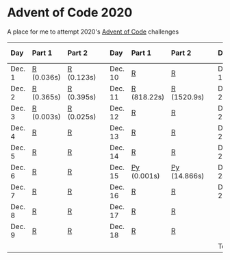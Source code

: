 # Advent of Code 2020
A place for me to attempt 2020's [Advent of Code](https://adventofcode.com/2020/) challenges

| Day        | Part 1                         | Part 2                         || Day         | Part 1                         | Part 2                         || Day         | Part 1                         | Part 2                         |
|:-----------|:-------------------------------|:----------------------------|---|:------------|:-------------------------------|:----------------------------|---|:------------|:-------------------------------|:-------------------------------|
| Dec. 1 | [R](/day-01/day-01.r) (0.036s) | [R](/day-01/day-01.r) (0.123s) || Dec. 10 | [R](/day-10/day-10.r) | [R](/day-10/day-10.r) || Dec. 19 | [R](/day-19/day-19.r) | [R](/day-19/day-19.r) |
| Dec. 2 | [R](/day-02/day-02.r) (0.365s) | [R](/day-02/day-02.r) (0.395s) || Dec. 11 | [R](/day-11/day-11.r) (818.22s) | [R](/day-11/day-11.r) (1520.9s) || Dec. 20 | [R](/day-20/day-20.r) |  |
| Dec. 3 | [R](/day-03/day-03.r) (0.003s) | [R](/day-03/day-03.r) (0.025s) || Dec. 12 | [R](/day-12/day-12.r) | [R](/day-12/day-12.r) || Dec. 21 | [R](/day-21/day-21.r) | [R](/day-21/day-21.r) |
| Dec. 4 | [R](/day-03/day-04.r) | [R](/day-04/day-04.r) || Dec. 13 | [R](/day-13/day-13.r) | [R](/day-13/day-13.r) || Dec. 22 | [R](/day-22/day-22.r) | [R](/day-22/day-22.r) |
| Dec. 5 | [R](/day-03/day-05.r) | [R](/day-05/day-05.r) || Dec. 14 | [R](/day-14/day-14.r) | [R](/day-14/day-14.r) || Dec. 23 | [R](/day-23/day-23.r) | [R](/day-23/day-23.r) |
| Dec. 6 | [R](/day-03/day-06.r) | [R](/day-06/day-06.r) || Dec. 15 | [Py](/day-15/day-15.py) (0.001s) | [Py](/day-15/day-15.py) (14.866s) || Dec. 24 | [R](/day-24/day-24.r) |  |
| Dec. 7 | [R](/day-03/day-07.r) | [R](/day-07/day-07.r) || Dec. 16 | [R](/day-16/day-16.r) | [R](/day-16/day-16.r) || Dec. 25 | [R](/day-25/day-03.r) | [R](/day-25/day-25.r) |
| Dec. 8 | [R](/day-03/day-08.r) | [R](/day-08/day-08.r) || Dec. 17 | [R](/day-17/day-17.r) | [R](/day-17/day-17.r) ||  |  |  |
| Dec. 9 | [R](/day-03/day-09.r) | [R](/day-09/day-09.r) || Dec. 18 | [R](/day-18/day-18.r) | [R](/day-18/day-18.r) ||  |  |  |
||||||||| Total: |
